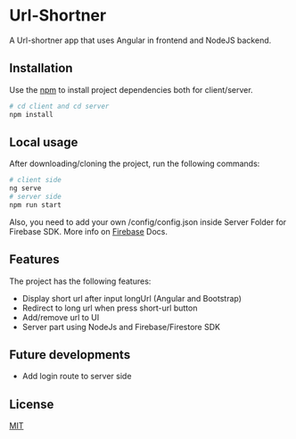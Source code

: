 # Url-Shortner

A Url-shortner app that uses Angular in frontend and NodeJS backend.

## Installation

Use the [npm](https://www.npmjs.com/) to install project dependencies both for client/server.

```bash
# cd client and cd server
npm install
```

## Local usage

After downloading/cloning the project, run the following commands:

```bash
# client side
ng serve
# server side
npm run start
```

Also, you need to add your own /config/config.json inside Server Folder for Firebase SDK. More info on [Firebase](https://firebase.google.com/docs/web/setup) Docs.

## Features

The project has the following features:

- Display short url after input longUrl (Angular and Bootstrap)
- Redirect to long url when press short-url button
- Add/remove url to UI
- Server part using NodeJs and Firebase/Firestore SDK

## Future developments

- Add login route to server side

## License

[MIT](https://choosealicense.com/licenses/mit/)
